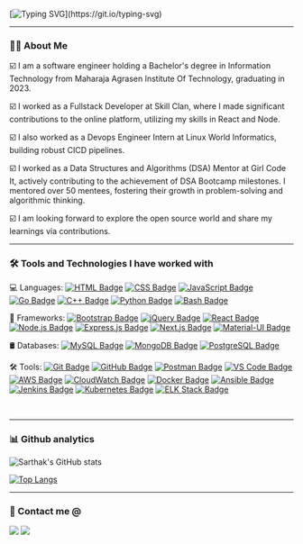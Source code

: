 [![Typing SVG](https://readme-typing-svg.demolab.com?font=Fira+Code&pause=800&color=F72772&random=false&width=435&lines=Hey%2C+I+am+Sarthak+!;I+am+a+software+developer.)](https://git.io/typing-svg)

---

### 👩‍💻 About Me

☑️  I am a software engineer holding a Bachelor's degree in Information Technology from Maharaja Agrasen Institute Of Technology, graduating in 2023.

☑️  I worked as a Fullstack Developer at Skill Clan, where I made significant contributions to the online platform, utilizing my skills in React and Node.

☑️  I also worked as a Devops Engineer Intern at Linux World Informatics, building robust CICD pipelines.

☑️  I worked as a Data Structures and Algorithms (DSA) Mentor at Girl Code It, actively contributing to the achievement of DSA Bootcamp milestones. I mentored over 50 mentees, fostering their growth in problem-solving and algorithmic thinking.

☑️  I am looking forward to explore the open source world and share my learnings via contributions.

---


### 🛠 Tools and Technologies I have worked with

💻 Languages:
[![HTML Badge](https://img.shields.io/badge/HTML-%23E34F26.svg?style=flat-square&logo=html5&logoColor=white)](https://developer.mozilla.org/en-US/docs/Web/HTML)
[![CSS Badge](https://img.shields.io/badge/CSS-%231572B6.svg?style=flat-square&logo=css3&logoColor=white)](https://developer.mozilla.org/en-US/docs/Web/CSS)
[![JavaScript Badge](https://img.shields.io/badge/JavaScript-%23F7DF1E.svg?style=flat-square&logo=javascript&logoColor=black)](https://developer.mozilla.org/en-US/docs/Web/JavaScript)
[![Go Badge](https://img.shields.io/badge/C-%2300599C.svg?style=flat-square&logo=c&logoColor=white)](https://en.wikipedia.org/wiki/C_(programming_language))
[![C++ Badge](https://img.shields.io/badge/C++-%2300599C.svg?style=flat-square&logo=c%2B%2B&logoColor=white)](https://en.wikipedia.org/wiki/C%2B%2B)
[![Python Badge](https://img.shields.io/badge/Python-%233776AB.svg?style=flat-square&logo=python&logoColor=white)](https://www.python.org/)
[![Bash Badge](https://img.shields.io/badge/Bash-%234EAA25.svg?style=flat-square&logo=gnu-bash&logoColor=white)](https://www.gnu.org/software/bash/)

📱 Frameworks:
[![Bootstrap Badge](https://img.shields.io/badge/Bootstrap-%237952B3.svg?style=flat-square&logo=bootstrap&logoColor=white)](https://getbootstrap.com/)
[![jQuery Badge](https://img.shields.io/badge/jQuery-%230769AD.svg?style=flat-square&logo=jquery&logoColor=white)](https://jquery.com/)
[![React Badge](https://img.shields.io/badge/React-%2361DAFB.svg?style=flat-square&logo=react&logoColor=white)](https://reactjs.org/)
[![Node.js Badge](https://img.shields.io/badge/Node.js-%23339933.svg?style=flat-square&logo=node.js&logoColor=white)](https://nodejs.org/)
[![Express.js Badge](https://img.shields.io/badge/Express.js-%23000000.svg?style=flat-square&logo=express&logoColor=white)](https://expressjs.com/)
[![Next.js Badge](https://img.shields.io/badge/Next.js-%23000000.svg?style=flat-square&logo=next.js&logoColor=white)](https://nextjs.org/)
[![Material-UI Badge](https://img.shields.io/badge/Material--UI-%230081CB.svg?style=flat-square&logo=material-ui&logoColor=white)](https://material-ui.com/)

🛢️ Databases:
[![MySQL Badge](https://img.shields.io/badge/mysql-%2300f.svg?style=flat-square&logo=mysql&logoColor=white)](https://www.mysql.com/)
[![MongoDB Badge](https://img.shields.io/badge/MongoDB-%2347A248.svg?style=flat-square&logo=mongodb&logoColor=white)](https://www.mongodb.com/)
[![PostgreSQL Badge](https://img.shields.io/badge/PostgreSQL-%23336791.svg?style=flat-square&logo=postgresql&logoColor=white)](https://www.postgresql.org/)

🛠️ Tools:
[![Git Badge](https://img.shields.io/badge/git-%23F05032.svg?style=flat-square&logo=git&logoColor=white)](https://git-scm.com/)
[![GitHub Badge](https://img.shields.io/badge/github-%23121011.svg?style=flat-square&logo=github&logoColor=white)](https://github.com/)
[![Postman Badge](https://img.shields.io/badge/postman-%23FF6C37.svg?style=flat-square&logo=postman&logoColor=white)](https://www.postman.com/)
[![VS Code Badge](https://img.shields.io/badge/VS_Code-%23007ACC.svg?style=flat-square&logo=visual-studio-code&logoColor=white)](https://code.visualstudio.com/)
[![AWS Badge](https://img.shields.io/badge/AWS-%23232F3E.svg?style=flat-square&logo=amazon-aws&logoColor=white)](https://aws.amazon.com/)
[![CloudWatch Badge](https://img.shields.io/badge/Amazon_CloudWatch-%23318CC9.svg?style=flat-square&logo=amazon-aws&logoColor=white)](https://aws.amazon.com/cloudwatch/)
[![Docker Badge](https://img.shields.io/badge/Docker-%230db7ed.svg?style=flat-square&logo=docker&logoColor=white)](https://www.docker.com/)
[![Ansible Badge](https://img.shields.io/badge/Ansible-%23EE0000.svg?style=flat-square&logo=ansible&logoColor=white)](https://www.ansible.com/)
[![Jenkins Badge](https://img.shields.io/badge/Jenkins-%232C5263.svg?style=flat-square&logo=jenkins&logoColor=white)](https://www.jenkins.io/)
[![Kubernetes Badge](https://img.shields.io/badge/Kubernetes-%23326CE5.svg?style=flat-square&logo=kubernetes&logoColor=white)](https://kubernetes.io/)
[![ELK Stack Badge](https://img.shields.io/badge/ELK_Stack-%234BA8E5.svg?style=flat-square)](https://www.elastic.co/what-is/elk-stack)



<br/>

---

### 📊 Github analytics
![Sarthak's GitHub stats](https://github-readme-stats.vercel.app/api?username=sarthakK31&show_icons=true&theme=github_dark)
<br/>

[![Top Langs](https://github-readme-stats.vercel.app/api/top-langs/?username=sarthakK31&layout=compact&theme=github_dark&card_width=445)](https://github.com/anuraghazra/github-readme-stats)
<br/>

---
### 🤝 Contact me @
<a target="_blank" href="https://www.linkedin.com/in/sarthak-khandelwal-50a5031a9/"><img src="https://img.shields.io/badge/-LinkedIn-0077B5?style=for-the-badge&logo=Linkedin&logoColor=white"></img></a>
<a target="_blank" href="mailto:sarthakkhandelwal25@gmail.com"><img src="https://img.shields.io/badge/-Gmail-D14836?style=for-the-badge&logo=Gmail&logoColor=white"></img></a>
<br/>


[linkedin]: https://www.linkedin.com/in/sarthak-khandelwal-50a5031a9/






<!--
**sarthakK31/sarthakK31** is a ✨ _special_ ✨ repository because its `README.md` (this file) appears on your GitHub profile.

Here are some ideas to get you started:

- 🔭 I’m currently working on ...
- 🌱 I’m currently learning ...
- 👯 I’m looking to collaborate on ...
- 🤔 I’m looking for help with ...
- 💬 Ask me about ...
- 📫 How to reach me: ...
- 😄 Pronouns: ...
- ⚡ Fun fact: ...
-->
